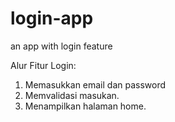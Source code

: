 # login-app
an app with login feature

Alur Fitur Login:
1. Memasukkan email dan password
2. Memvalidasi masukan.
3. Menampilkan halaman home.

